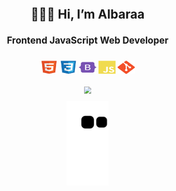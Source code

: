 <h1 align="center">👩🏻‍💻 Hi, I’m Albaraa</h1> 
<h2 align="center">Frontend JavaScript Web Developer</h2> 


  <div style="display: inline_block" align="center"><br>
    <img align="center" alt="Adriano-HTML" height="30" width="40" src="https://raw.githubusercontent.com/devicons/devicon/master/icons/html5/html5-original.svg">
  <img align="center" alt="Adriano-CSS" height="30" width="40" src="https://raw.githubusercontent.com/devicons/devicon/master/icons/css3/css3-original.svg">
    <img align="center" alt="Adriano-Bootstrap" height="30" width="40"  src="https://raw.githubusercontent.com/devicons/devicon/master/icons/bootstrap/bootstrap-plain.svg">
   <img align="center" alt="Adriano-Js" height="30" width="40" src="https://raw.githubusercontent.com/devicons/devicon/master/icons/javascript/javascript-plain.svg">
   <img align="center" alt="Adriano-Js" height="30" width="40" src="https://raw.githubusercontent.com/devicons/devicon/master/icons/git/git-plain.svg">

  
  ##

<div>

  <a href="https://www.linkedin.com/in/albaraa-abushammala-07809b1b4/"><img src="https://img.shields.io/badge/LinkedIn-0077B5?style=for-the-badge&logo=linkedin&logoColor=white" target="_blank"></a>

  
  ![Snake animation](https://github.com/AdrianoEscarabote/AdrianoEscarabote/blob/output/github-contribution-grid-snake.svg)


</div>

​
